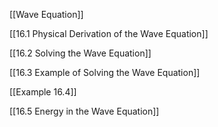 [[Wave Equation]]

[[16.1 Physical Derivation of the Wave Equation]]

[[16.2 Solving the Wave Equation]]

[[16.3 Example of Solving the Wave Equation]]

[[Example 16.4]]

[[16.5 Energy in the Wave Equation]]